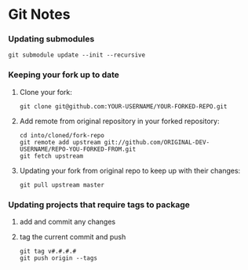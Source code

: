 # Git Notes

### Updating submodules

```
git submodule update --init --recursive
```

### Keeping your fork up to date

1. Clone your fork:

    ```
    git clone git@github.com:YOUR-USERNAME/YOUR-FORKED-REPO.git
    ```
2. Add remote from original repository in your forked repository:
    ```
    cd into/cloned/fork-repo
    git remote add upstream git://github.com/ORIGINAL-DEV-USERNAME/REPO-YOU-FORKED-FROM.git
    git fetch upstream
    ```
3. Updating your fork from original repo to keep up with their changes:
    ```
    git pull upstream master
    ```

### Updating projects that require tags to package

1. add and commit any changes

2. tag the current commit and push

    ```
    git tag v#.#.#.#
    git push origin --tags
    ```
